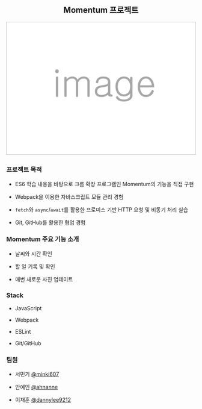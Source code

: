 ## <center>Momentum 프로젝트<center/>
![screenshot](./readme_assets/image.png)

### 프로젝트 목적

- ES6 학습 내용을 바탕으로 크롬 확장 프로그램인 Momentum의 기능을 직접 구현

- Webpack을 이용한 자바스크립트 모듈 관리 경험

- `fetch`와 `async`/`await`를 활용한 프로미스 기반 HTTP 요청 및 비동기 처리 실습

- Git, GitHub를 활용한 협업 경험

### Momentum 주요 기능 소개

- 날씨와 시간 확인

- 할 일 기록 및 확인

- 매번 새로운 사진 업데이트

### Stack

- JavaScript

- Webpack

- ESLint

- Git/GitHub

### 팀원

- 서민기 [@minki607](https://github.com/minki607)

- 안예인 [@ahnanne](https://github.com/ahnanne)

- 이재훈 [@dannylee9212](https://github.com/dannylee9212)
